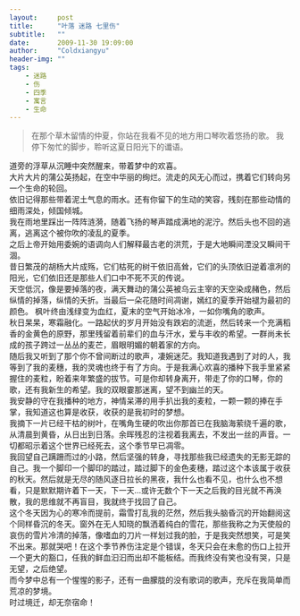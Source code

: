 ```yaml
---
layout:     post
title:      "叶落 迷路 七里伤"
subtitle:   ""
date:       2009-11-30 19:09:00
author:     "Coldxiangyu"
header-img: ""
tags:
    - 迷路
    - 伤
    - 四季
    - 寓言
    - 生命
---
```

>在那个草木留情的仲夏，你站在我看不见的地方用口琴吹着悠扬的歌。
>我停下匆忙的脚步，聆听这夏日阳光下的谶语。

道旁的浮草从沉睡中突然醒来，带着梦中的欢喜。  
大片大片的蒲公英扬起，在空中华丽的绚烂。流走的风无心而过，携着它们转向另一个生命的轮回。  
依旧记得那些带着泥土气息的雨水。还有你留下的生动的笑容，残刻在那些动情的细雨深处，倾国倾城。  
我在雨地里踩出一阵阵涟漪，随着飞扬的琴声踏成满地的泥泞。然后头也不回的逃离，逃离这个被你吹的凌乱的夏季。  
之后上帝开始用委婉的语调向人们解释最古老的洪荒，于是大地瞬间湮没又瞬间干涸。  
昔日繁茂的胡杨大片成殇，它们枯死的树干依旧高耸，它们的头顶依旧逆着凛冽的阳光，它们依旧还是那些人们口中不死不灭的传说。  
天空低沉，像是要掉落的夜，满天舞动的蒲公英被乌云主宰的天空染成赭色，然后纵情的掉落，纵情的夭折。当最后一朵花随时间凋谢，嫣红的夏季开始褪为最初的颜色。
枫叶终由浅绿变为血红，夏末的空气开始冰冷，一如你嘴角的歌声。  
秋日杲杲，寒霜融化。一路起伏的岁月开始没有跌宕的流逝，然后转来一个充满稻香的金黄色的原野，那里残留着前辈们的血与汗水，爱与丰收的希望。一群尚未长成的孩子跨过一丛丛的麦芒，眉眼明媚的朝着家的方向。  
随后我又听到了那个你不曾间断过的歌声，凄婉迷茫。我知道我遇到了对的人，我等到了我的麦穗，我的灵魂也终于有了方向。于是我满心欢喜的播种下我手里紧紧握住的麦粒，盼着来年繁盛的拔节。可是你却转身离开，带走了你的口琴，你的歌，还有我新生的希望。我的双眼霎那迷离，望不到幽兰的天。  
我安静的守在我播种的地方，神情呆滞的用手扒出我的麦粒，一颗一颗的捧在手掌，我知道这也算是收获，收获的是我初时的梦想。  
我摘下一片已经干枯的树叶，在嘴角生硬的吹出你那首已在我脑海萦绕千遍的歌，从清晨到黄昏，从日出到日落。余晖残忍的注视着我离去，不发出一丝的声音。一切都昭示着这个世界已经死去，这个季节早已凋零。  
我回望自己蹒跚而过的小路，然后坚强的转身，寻找那些我已经遗失的无影无踪的自己。我一个脚印一个脚印的踏过，踏过脚下的金色麦穗，踏过这个本该属于收获的秋天。然后就是无尽的随风逐日拉长的黑夜，我什么也看不见，也什么也不想看，只是默默期许着下一天，下一天…或许无数个下一天之后我的目光就不再涣散，我的思维就不再盲目，我就终于找回了自己。  
这个冬天因为心的寒冷而提前，霜雪打乱我的茫然，然后我头脑昏沉的开始翻阅这个同样昏沉的冬天。窗外在无人知晓的飘洒着纯白的雪花，那些我称之为天使般的哀伤的雪片冷清的掉落，像嗜血的刀片一样划过我的脸，于是我突然想笑，可是笑不出来。那就哭吧！在这个季节养伤注定是个错误，冬天只会在未愈的伤口上拉开一个更大的豁口，任我的鲜血汩汩而出却不能板结。而我终没有笑也没有哭，只是无望，之后绝望。  
而今梦中总有一个惺惺的影子，还有一曲朦胧的没有歌词的歌声，充斥在我简单而荒凉的梦境。  
时过境迁，却无奈宿命！  
